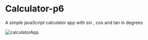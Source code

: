 # Calculator-p6
A simple javaScript calculator app with sin , cos and tan in degrees

![calculatorApp](https://github.com/Mugen-Tsukuyomi/Calculator-p6/assets/152348845/80d040f7-b330-4ea3-b58e-9733ba1915f1)

